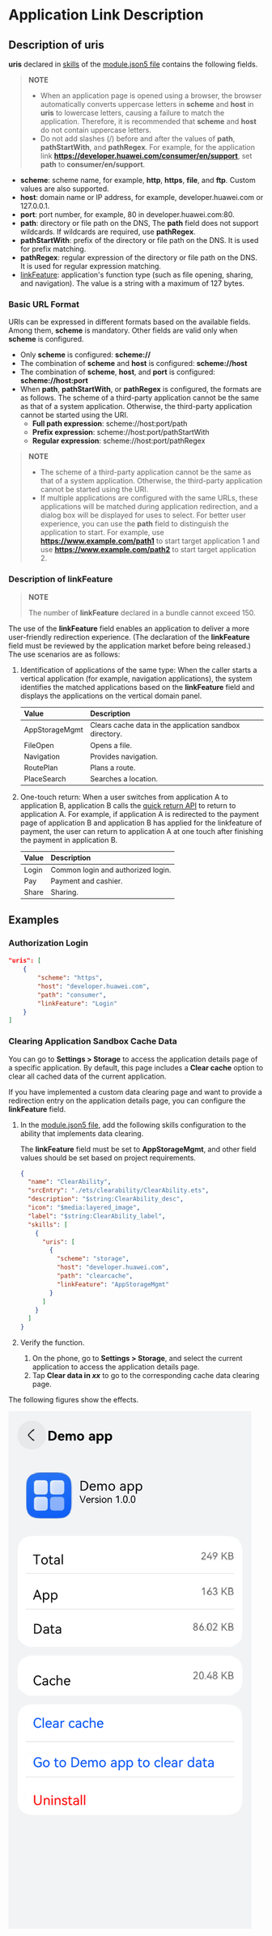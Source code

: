 # Application Link Description

## Description of uris
**uris** declared in [skills](../quick-start/module-configuration-file.md#skills) of the [module.json5 file](../quick-start/module-configuration-file.md) contains the following fields.

> **NOTE**
>
> - When an application page is opened using a browser, the browser automatically converts uppercase letters in **scheme** and **host** in **uris** to lowercase letters, causing a failure to match the application. Therefore, it is recommended that **scheme** and **host** do not contain uppercase letters.
> - Do not add slashes (/) before and after the values of **path**, **pathStartWith**, and **pathRegex**. For example, for the application link **https://developer.huawei.com/consumer/en/support**, set **path** to **consumer/en/support**.

- **scheme**: scheme name, for example, **http**, **https**, **file**, and **ftp**. Custom values are also supported.
- **host**: domain name or IP address, for example, developer.huawei.com or 127.0.0.1.
- **port**: port number, for example, 80 in developer.huawei.com:80.
- **path**: directory or file path on the DNS, The **path** field does not support wildcards. If wildcards are required, use **pathRegex**.
- **pathStartWith**: prefix of the directory or file path on the DNS. It is used for prefix matching.
- **pathRegex**: regular expression of the directory or file path on the DNS. It is used for regular expression matching.
- [linkFeature](#description-of-linkfeature): application's function type (such as file opening, sharing, and navigation). The value is a string with a maximum of 127 bytes.

### Basic URL Format

URIs can be expressed in different formats based on the available fields. Among them, **scheme** is mandatory. Other fields are valid only when **scheme** is configured.

- Only **scheme** is configured: **scheme://**
- The combination of **scheme** and **host** is configured: **scheme://host**
- The combination of **scheme**, **host**, and **port** is configured: **scheme://host:port**
- When **path**, **pathStartWith**, or **pathRegex** is configured, the formats are as follows.
    The scheme of a third-party application cannot be the same as that of a system application. Otherwise, the third-party application cannot be started using the URI.
    - **Full path expression**: scheme://host:port/path
    - **Prefix expression**: scheme://host:port/pathStartWith
    - **Regular expression**: scheme://host:port/pathRegex

> **NOTE**
> - The scheme of a third-party application cannot be the same as that of a system application. Otherwise, the third-party application cannot be started using the URI.
> - If multiple applications are configured with the same URLs, these applications will be matched during application redirection, and a dialog box will be displayed for uses to select. For better user experience, you can use the **path** field to distinguish the application to start. For example, use **https://www.example.com/path1** to start target application 1 and use **https://www.example.com/path2** to start target application 2.


### Description of linkFeature

> **NOTE**
>
> The number of **linkFeature** declared in a bundle cannot exceed 150.


The use of the **linkFeature** field enables an application to deliver a more user-friendly redirection experience. (The declaration of the **linkFeature** field must be reviewed by the application market before being released.) The use scenarios are as follows:

1. Identification of applications of the same type: When the caller starts a vertical application (for example, navigation applications), the system identifies the matched applications based on the **linkFeature** field and displays the applications on the vertical domain panel.

    |Value|Description|
    |---|---|
    |AppStorageMgmt|Clears cache data in the application sandbox directory.|
    |FileOpen|Opens a file.|
    |Navigation|Provides navigation.|
    |RoutePlan|Plans a route.|
    |PlaceSearch|Searches a location.|

2. One-touch return: When a user switches from application A to application B, application B calls the [quick return API](../reference/apis-ability-kit/js-apis-inner-application-uiAbilityContext.md#uiabilitycontextbacktocallerabilitywithresult12) to return to application A. For example, if application A is redirected to the payment page of application B and application B has applied for the linkfeature of payment, the user can return to application A at one touch after finishing the payment in application B.

    |Value|Description|
    |---|---|
    |Login|Common login and authorized login.|
    |Pay|Payment and cashier.|
    |Share|Sharing.|

## Examples


### Authorization Login

```json
"uris": [
    {
        "scheme": "https",
        "host": "developer.huawei.com",
        "path": "consumer",
        "linkFeature": "Login"  
    }
]
```

### Clearing Application Sandbox Cache Data

You can go to **Settings > Storage** to access the application details page of a specific application. By default, this page includes a **Clear cache** option to clear all cached data of the current application.

If you have implemented a custom data clearing page and want to provide a redirection entry on the application details page, you can configure the **linkFeature** field.

1. In the [module.json5 file](../quick-start/module-configuration-file.md), add the following skills configuration to the ability that implements data clearing.

   The **linkFeature** field must be set to **AppStorageMgmt**, and other field values should be set based on project requirements.

    ```json
    {
      "name": "ClearAbility",
      "srcEntry": "./ets/clearability/ClearAbility.ets",
      "description": "$string:ClearAbility_desc",
      "icon": "$media:layered_image",
      "label": "$string:ClearAbility_label",
      "skills": [
        {
          "uris": [
            {
              "scheme": "storage",
              "host": "developer.huawei.com",
              "path": "clearcache",
              "linkFeature": "AppStorageMgmt"
            }
          ]
        }
      ]
    }
    ```

2. Verify the function.

   1. On the phone, go to **Settings > Storage**, and select the current application to access the application details page.
   2. Tap **Clear data in *xx*** to go to the corresponding cache data clearing page.

The following figures show the effects.

![app-uri-config_storage](figures/app_uri_config_storage.png)
